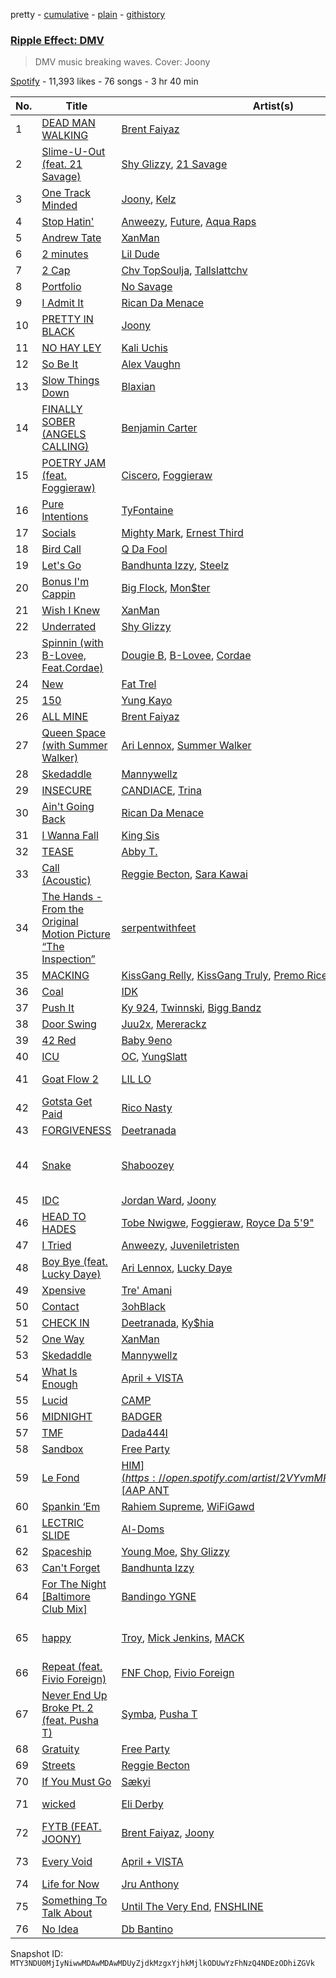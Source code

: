 pretty - [cumulative](/playlists/cumulative/37i9dQZF1DWWNlm4v5v5Qw.md) - [plain](/playlists/plain/37i9dQZF1DWWNlm4v5v5Qw) - [githistory](https://github.githistory.xyz/mackorone/spotify-playlist-archive/blob/main/playlists/plain/37i9dQZF1DWWNlm4v5v5Qw)

### [Ripple Effect: DMV](https://open.spotify.com/playlist/37i9dQZF1DWWNlm4v5v5Qw)

> DMV music breaking waves\. Cover: Joony

[Spotify](https://open.spotify.com/user/spotify) - 11,393 likes - 76 songs - 3 hr 40 min

| No. | Title | Artist(s) | Album | Length |
|---|---|---|---|---|
| 1 | [DEAD MAN WALKING](https://open.spotify.com/track/2c2tlXfEmLgUNvxngIi1qL) | [Brent Faiyaz](https://open.spotify.com/artist/3tlXnStJ1fFhdScmQeLpuG) | [WASTELAND](https://open.spotify.com/album/0PHMNbcgHfzSUALlfk7wGg) | 4:07 |
| 2 | [Slime\-U\-Out \(feat\. 21 Savage\)](https://open.spotify.com/track/73q28ToK6IQpMoE9w4c7Qm) | [Shy Glizzy](https://open.spotify.com/artist/1DvtabXAjfrMihPP6JQdHs), [21 Savage](https://open.spotify.com/artist/1URnnhqYAYcrqrcwql10ft) | [Slime\-U\-Out \(feat\. 21 Savage\)](https://open.spotify.com/album/1oXlAZaZNjJRc2wGi0W6Wk) | 2:41 |
| 3 | [One Track Minded](https://open.spotify.com/track/7IA8ksXrY276otudaP7knL) | [Joony](https://open.spotify.com/artist/0gY0jm6QAzJCAslmZC3T35), [Kelz](https://open.spotify.com/artist/7rk80kubaj220eDZQvFYU6) | [One Track Minded](https://open.spotify.com/album/0JOrjRfvBbK6ybLhbea7zr) | 2:19 |
| 4 | [Stop Hatin'](https://open.spotify.com/track/1Q5ePNuK7VvyvjpSIuQ0JA) | [Anweezy](https://open.spotify.com/artist/1zEx84twaro5PvvD3yTCom), [Future](https://open.spotify.com/artist/1RyvyyTE3xzB2ZywiAwp0i), [Aqua Raps](https://open.spotify.com/artist/24wZhe5S2ElzaYdULrJPhV) | [Stop Hatin'](https://open.spotify.com/album/4zL0pIvpa79UrrsHF6FICV) | 2:24 |
| 5 | [Andrew Tate](https://open.spotify.com/track/3fq84SmCVNdJUS1LxNtAeQ) | [XanMan](https://open.spotify.com/artist/1cyidXIhLIwg1WAEm7rJQP) | [Andrew Tate](https://open.spotify.com/album/6nBNk8WYgETHWidy8yz7d1) | 2:37 |
| 6 | [2 minutes](https://open.spotify.com/track/16cjNnCnrzFpqNPT3bYUdO) | [Lil Dude](https://open.spotify.com/artist/5n6JaSoLrUIOTCkke6vVtR) | [2 minutes](https://open.spotify.com/album/4x5ALjMsCLkRoZyUlKsrmc) | 2:22 |
| 7 | [2 Cap](https://open.spotify.com/track/114N9qtKDwtEsXbgQF5NRn) | [Chv TopSoulja](https://open.spotify.com/artist/2I3BLyw3HPP6y24D18RreC), [Tallslattchv](https://open.spotify.com/artist/5vIrc2Iprf7KcThQTBiYRQ) | [Chv Purple Rain](https://open.spotify.com/album/6D5aJ4SuPgNTNJDo9QQmwQ) | 2:37 |
| 8 | [Portfolio](https://open.spotify.com/track/5tN1tWxAk6OeM2kkmQuv0d) | [No Savage](https://open.spotify.com/artist/0yMuWrw3m4KacxLCpFQW9w) | [Portfolio](https://open.spotify.com/album/56Y1OegS89eSqEZwKhJJsP) | 2:47 |
| 9 | [I Admit It](https://open.spotify.com/track/1maxWYnkqlo64OVdtkPZQn) | [Rican Da Menace](https://open.spotify.com/artist/1JfDtCRGqUvGFKaevDPrHY) | [I Admit It](https://open.spotify.com/album/0qS3rNh4aSrYtU9Kibqqet) | 2:22 |
| 10 | [PRETTY IN BLACK](https://open.spotify.com/track/0CKjwy3zelVZgS49WlVIaV) | [Joony](https://open.spotify.com/artist/0gY0jm6QAzJCAslmZC3T35) | [Pretty In Black](https://open.spotify.com/album/5MfPSUlLg1wsGUyY2c10OG) | 1:53 |
| 11 | [NO HAY LEY](https://open.spotify.com/track/5enNYN3hDG4Dsey9WsF6TJ) | [Kali Uchis](https://open.spotify.com/artist/1U1el3k54VvEUzo3ybLPlM) | [NO HAY LEY](https://open.spotify.com/album/58bXMbR7x7k6ubKP7CyZpQ) | 2:37 |
| 12 | [So Be It](https://open.spotify.com/track/4QzljsoizfscCExqa1CDWN) | [Alex Vaughn](https://open.spotify.com/artist/24S5IyzXICyGscL4vYshdq) | [The Hurtbook](https://open.spotify.com/album/3DgrGbWzykeORAYXR0SnUb) | 3:09 |
| 13 | [Slow Things Down](https://open.spotify.com/track/195ZUcGZme10t5qhepxDcW) | [Blaxian](https://open.spotify.com/artist/5hY9vFP2SpMfb5ZXqMI3o4) | [Slow Things Down](https://open.spotify.com/album/22GdWUXbKSGafghkdOKQ0y) | 3:04 |
| 14 | [FINALLY SOBER \(ANGELS CALLING\)](https://open.spotify.com/track/2PzygCxvCYzsIyc50VStxD) | [Benjamin Carter](https://open.spotify.com/artist/2mN6M9Kde408WNk0YrHnQn) | [FINALLY SOBER \(ANGELS CALLING\)](https://open.spotify.com/album/6E0GwKl75NuFkeh6WoFI03) | 3:07 |
| 15 | [POETRY JAM \(feat\. Foggieraw\)](https://open.spotify.com/track/4m4IJ0GaepAsVNP3qqSVDW) | [Ciscero](https://open.spotify.com/artist/5oSCIcpPdrO3UhTMATxkYL), [Foggieraw](https://open.spotify.com/artist/1dbTwUlL11ZYdC1YAR07AM) | [POETRY JAM \(feat\. Foggieraw\)](https://open.spotify.com/album/080MkxfDcHTrtEs0JGkb1z) | 3:18 |
| 16 | [Pure Intentions](https://open.spotify.com/track/2tsFaqspHzjlEjs7mGX9qK) | [TyFontaine](https://open.spotify.com/artist/3U1jsFYwwJHv7VB4Frf3F4) | [Love At All Cost](https://open.spotify.com/album/6s5JgjXWbY3cFlx6DkbzAP) | 1:51 |
| 17 | [Socials](https://open.spotify.com/track/3J8OuGohVDXiPzkeLEc2JS) | [Mighty Mark](https://open.spotify.com/artist/1ZOrj4AfBAHarzErIezwhM), [Ernest Third](https://open.spotify.com/artist/1hISYBYZizLjUwbo3i2cK1) | [A Good Year](https://open.spotify.com/album/3WEO4HoLqELQYPE5FHLBNA) | 2:39 |
| 18 | [Bird Call](https://open.spotify.com/track/5svOmCDXlHxVA4dQzeFJ9W) | [Q Da Fool](https://open.spotify.com/artist/17kq4sCvn1nVcVvWV9Ribi) | [I'll Be Back](https://open.spotify.com/album/4ZWDx5sAc0PqGs70uNUe8z) | 2:05 |
| 19 | [Let's Go](https://open.spotify.com/track/28TCQK8ZbAt9w9EAkoCB0J) | [Bandhunta Izzy](https://open.spotify.com/artist/5nnmjpedVxTOH8KwpDdSZ2), [Steelz](https://open.spotify.com/artist/0xG8uG9nzLyuwoVIPF0xiM) | [Let's Go](https://open.spotify.com/album/41l5GOFiS51w7ulHuPzODA) | 2:24 |
| 20 | [Bonus I'm Cappin](https://open.spotify.com/track/2rs8oOIPiCIQnTjuYGxNtV) | [Big Flock](https://open.spotify.com/artist/4WQM9gsqlWK9AgSiDQeuaD), [Mon$ter](https://open.spotify.com/artist/0Ny8htkikc2cgk3xUPdIjV) | [One Lick Away Side B](https://open.spotify.com/album/7dyu150oJKNxTvkfcsGvLm) | 3:10 |
| 21 | [Wish I Knew](https://open.spotify.com/track/3qx7ig57062kyFMNqBHWPn) | [XanMan](https://open.spotify.com/artist/1cyidXIhLIwg1WAEm7rJQP) | [Wish I Knew](https://open.spotify.com/album/2dgFS2T4BTuoewTy6MjpiD) | 2:25 |
| 22 | [Underrated](https://open.spotify.com/track/3WT6yVyFwS38gGiftAG8qv) | [Shy Glizzy](https://open.spotify.com/artist/1DvtabXAjfrMihPP6JQdHs) | [Underrated](https://open.spotify.com/album/21SdIqju7srs1SNntOX9Jq) | 3:45 |
| 23 | [Spinnin \(with B\-Lovee, Feat.Cordae\)](https://open.spotify.com/track/5yIdAHq12zWXdZnPBcNsK8) | [Dougie B](https://open.spotify.com/artist/6ykgQbKcZFy5qoKBU4YiWj), [B\-Lovee](https://open.spotify.com/artist/7hf5PZjVOqTQ2id3PF7I5Y), [Cordae](https://open.spotify.com/artist/0huGjMyP507tBCARyzSkrv) | [Spinnin](https://open.spotify.com/album/5WAl0tUpwVkdfu9QLjmf6D) | 2:18 |
| 24 | [New](https://open.spotify.com/track/2kEAm7xnxMy27gsb9pistf) | [Fat Trel](https://open.spotify.com/artist/1SncSgYiDk2kCBBaXIYcwd) | [New](https://open.spotify.com/album/52bxvoNYy23DIidmjC1GxE) | 2:48 |
| 25 | [150](https://open.spotify.com/track/6mg0lJwQehUi2pRGKV8nXh) | [Yung Kayo](https://open.spotify.com/artist/7J0hrNYCO5DgAx0XaRJqkh) | [150](https://open.spotify.com/album/3HZkYzD4vVdToVuW4AnBSr) | 1:49 |
| 26 | [ALL MINE](https://open.spotify.com/track/3XgGQ1wjo5khvq2UImjyNF) | [Brent Faiyaz](https://open.spotify.com/artist/3tlXnStJ1fFhdScmQeLpuG) | [WASTELAND](https://open.spotify.com/album/0PHMNbcgHfzSUALlfk7wGg) | 3:36 |
| 27 | [Queen Space \(with Summer Walker\)](https://open.spotify.com/track/2dOUErBzFZJ8l7MbV6FcYW) | [Ari Lennox](https://open.spotify.com/artist/1vaQ6v3pOFxAIrFoPrAcom), [Summer Walker](https://open.spotify.com/artist/57LYzLEk2LcFghVwuWbcuS) | [age/sex/location](https://open.spotify.com/album/7dE9Pf7HRgMOCeVSWnA9ZC) | 3:50 |
| 28 | [Skedaddle](https://open.spotify.com/track/6JWr5PeXz0xEPkuQAb6BYg) | [Mannywellz](https://open.spotify.com/artist/3fP3g1UvspOUHoeT4QUoLL) | [Unwanted](https://open.spotify.com/album/4xQvSaSUKfzQJVf5CES4gl) | 2:30 |
| 29 | [INSECURE](https://open.spotify.com/track/6ivf0RFitnarjZ6Ozwkt3q) | [CANDIACE](https://open.spotify.com/artist/5JszSvXkRAk75bLoZDOHkP), [Trina](https://open.spotify.com/artist/4PrinKSrmILmo0kERG0Ogn) | [INSECURE](https://open.spotify.com/album/0QnyagWNrE63G1tCGDOw8s) | 3:46 |
| 30 | [Ain't Going Back](https://open.spotify.com/track/1Iot1CYAcasgCDUxndVt7D) | [Rican Da Menace](https://open.spotify.com/artist/1JfDtCRGqUvGFKaevDPrHY) | [Ain't Going Back](https://open.spotify.com/album/4DaOVKUAir02h9JpD3ddVP) | 2:29 |
| 31 | [I Wanna Fall](https://open.spotify.com/track/0GHmTC6AUzWOUR8thoxzsB) | [King Sis](https://open.spotify.com/artist/47jdlqzmvdk0SFUU0gweMz) | [Vulnerable](https://open.spotify.com/album/69aXkfD7bJROlPuZok3Vf3) | 3:27 |
| 32 | [TEASE](https://open.spotify.com/track/5M69Wypp38Ea2WPKzIXQzZ) | [Abby T.](https://open.spotify.com/artist/3J0pnyq0rWJUvhrUP165dz) | [TEASE](https://open.spotify.com/album/7EsDGakfGYMvtPcroyXaD0) | 2:54 |
| 33 | [Call \(Acoustic\)](https://open.spotify.com/track/6Lw4SbPmvnoBYPkuXpsuhH) | [Reggie Becton](https://open.spotify.com/artist/6tDysK3IF96GLkAcaSzXfC), [Sara Kawai](https://open.spotify.com/artist/1umhlU8WUwF8leg9QZtRqp) | [Call \(Acoustic\)](https://open.spotify.com/album/1oB7VucXNhGcHkgqPMtt2i) | 2:55 |
| 34 | [The Hands \- From the Original Motion Picture “The Inspection”](https://open.spotify.com/track/1VYLPa8PSEeypLXwbncLfx) | [serpentwithfeet](https://open.spotify.com/artist/1O9iHQjrVuiAYOJFCBeFSl) | [The Hands \(From the Original Motion Picture “The Inspection”\)](https://open.spotify.com/album/71nyj9LZWPJwEHViGRvD02) | 6:16 |
| 35 | [MACKING](https://open.spotify.com/track/6qxGvL26vaV8NKeT86SBbu) | [KissGang Relly](https://open.spotify.com/artist/7IKwrXpEj8HrseTHxkQ8Rr), [KissGang Truly](https://open.spotify.com/artist/127TbiEmjp1BIYtsJuHa2y), [Premo Rice](https://open.spotify.com/artist/4pTta0pLvML8AM2AwfgJyE) | [MACKING](https://open.spotify.com/album/1fwrVR4HzZ31qXgGZh9cFh) | 3:17 |
| 36 | [Coal](https://open.spotify.com/track/6C8QkuZhwVknE18TvGD0iR) | [IDK](https://open.spotify.com/artist/6aiFCgyKNwF9Rv5TOxnE8E) | [Coal](https://open.spotify.com/album/4pljXbOadkliUMb3mOuWJc) | 3:49 |
| 37 | [Push It](https://open.spotify.com/track/3DIA8BXczME5mP3kuFPImK) | [Ky 924](https://open.spotify.com/artist/3eP13yCxOAlDc5AB3SIk33), [Twinnski](https://open.spotify.com/artist/5kzZPmt4rMCkEGni9PCZZc), [Bigg Bandz](https://open.spotify.com/artist/01T0zDXRtXDTbx6K5Dtv07) | [Push It](https://open.spotify.com/album/7p4EFTBNVnLyOdaJUTgYFG) | 3:25 |
| 38 | [Door Swing](https://open.spotify.com/track/6zV9NPorJX72LT8XwiGPS6) | [Juu2x](https://open.spotify.com/artist/3JqIvPpTnChI38icIUq4qK), [Mererackz](https://open.spotify.com/artist/1OquaJdXC51DUUzSqTE4dV) | [Wait On It 2](https://open.spotify.com/album/3iNRRQVC4CCgmES0IQY9ua) | 4:26 |
| 39 | [42 Red](https://open.spotify.com/track/1o8zqAgA9qsO4AAKFs4sxI) | [Baby 9eno](https://open.spotify.com/artist/2BT3hUh0BM01GqvENJDo7L) | [42 Red](https://open.spotify.com/album/4Oz2wpfYxIHpU2RfbQWKv8) | 3:04 |
| 40 | [ICU](https://open.spotify.com/track/3qU4XXXTq1p98uWntYFIet) | [OC](https://open.spotify.com/artist/6kArv444XzGRVNqYK72Hri), [YungSlatt](https://open.spotify.com/artist/3WY82CHAbeL5WAcsyD2ts8) | [ICU](https://open.spotify.com/album/4aJPgmeRE3Ez3ytVRk811q) | 3:12 |
| 41 | [Goat Flow 2](https://open.spotify.com/track/501pFLEKkiBJ0CPWOdsVQl) | [LIL LO](https://open.spotify.com/artist/17SUtl275ibg2bA3c31cVj) | [Neighborhood Hero](https://open.spotify.com/album/2oInAuGX501wx0TnP8Uv6j) | 2:12 |
| 42 | [Gotsta Get Paid](https://open.spotify.com/track/05NtQ4hY7LiPApiQrA5P5c) | [Rico Nasty](https://open.spotify.com/artist/2OaHYHb2XcFPvqL3VsyPzU) | [Gotsta Get Paid](https://open.spotify.com/album/0NKxUky8rIoZ2fTeXEIMku) | 3:30 |
| 43 | [FORGIVENESS](https://open.spotify.com/track/59EgdZjkgN9RSgv8S4pS5B) | [Deetranada](https://open.spotify.com/artist/2wZt8FDVui01y98mChSK0t) | [NADAWORLD 2](https://open.spotify.com/album/2xvKxZaBXgG2VfzxL7Cftd) | 2:01 |
| 44 | [Snake](https://open.spotify.com/track/6QRDewZDz4f9CJEasgWZKt) | [Shaboozey](https://open.spotify.com/artist/3y2cIKLjiOlp1Np37WiUdH) | [Cowboys Live Forever, Outlaws Never Die](https://open.spotify.com/album/3QEQeBF0NJ5BvvPY8lyWsP) | 2:24 |
| 45 | [IDC](https://open.spotify.com/track/2alQSwrYoIRVZyOTNYIFss) | [Jordan Ward](https://open.spotify.com/artist/3DGlTwdM5Dim9XQipb3jMf), [Joony](https://open.spotify.com/artist/0gY0jm6QAzJCAslmZC3T35) | [IDC](https://open.spotify.com/album/4YrGAvFcjHapeOb6kcyHuz) | 1:52 |
| 46 | [HEAD TO HADES](https://open.spotify.com/track/58sGcIFRdGOQ7bUi62HBes) | [Tobe Nwigwe](https://open.spotify.com/artist/3Qh89pgJeZq6d8uM1bTot3), [Foggieraw](https://open.spotify.com/artist/1dbTwUlL11ZYdC1YAR07AM), [Royce Da 5'9"](https://open.spotify.com/artist/6DVipHzYsPlIoA0DW8Gmns) | [moMINTs](https://open.spotify.com/album/2w6rI5vijQ6SnOyH0UN4S2) | 2:55 |
| 47 | [I Tried](https://open.spotify.com/track/0blQoUZeDKJEH3gIbkr4XR) | [Anweezy](https://open.spotify.com/artist/1zEx84twaro5PvvD3yTCom), [Juveniletristen](https://open.spotify.com/artist/0DpzEg1qaTcFvCmpiHm4vc) | [I Tried](https://open.spotify.com/album/3mslHmvlKarV3pzjylYTFZ) | 1:57 |
| 48 | [Boy Bye \(feat\. Lucky Daye\)](https://open.spotify.com/track/0U8tC6UzgYePgOJT6Chlw9) | [Ari Lennox](https://open.spotify.com/artist/1vaQ6v3pOFxAIrFoPrAcom), [Lucky Daye](https://open.spotify.com/artist/5Vuvs6Py2JRU7WiFDVsI7J) | [age/sex/location](https://open.spotify.com/album/7dE9Pf7HRgMOCeVSWnA9ZC) | 5:01 |
| 49 | [Xpensive](https://open.spotify.com/track/57MTexDSwasDyOT7ydwJze) | [Tre' Amani](https://open.spotify.com/artist/48Py72qV4J4hzvJXXRDNz0) | [Incrementum](https://open.spotify.com/album/3aLjR6JIlVbHFtajRHtMsR) | 3:13 |
| 50 | [Contact](https://open.spotify.com/track/5TQSK96ovPsfX7JsWGPxEQ) | [3ohBlack](https://open.spotify.com/artist/1mnnmVJeUTNfWdDx0gVIQT) | [Contact](https://open.spotify.com/album/5seomwiB0N53hjaEoLOdb4) | 2:14 |
| 51 | [CHECK IN](https://open.spotify.com/track/5IkL3uOBNhkXoyG8NkSNHY) | [Deetranada](https://open.spotify.com/artist/2wZt8FDVui01y98mChSK0t), [Ky$hia](https://open.spotify.com/artist/5g3QyuruqPVJplxTxIxAyK) | [CHECK IN](https://open.spotify.com/album/1SYTg7nRTnrI3lFz9QqxPk) | 2:38 |
| 52 | [One Way](https://open.spotify.com/track/52PelT5dGIh78ePzFXrLwG) | [XanMan](https://open.spotify.com/artist/1cyidXIhLIwg1WAEm7rJQP) | [One Way](https://open.spotify.com/album/7ubSbdpfkZOIJ1G7p7uKUO) | 1:59 |
| 53 | [Skedaddle](https://open.spotify.com/track/58cAdQzxl5avwnhYpJg8C7) | [Mannywellz](https://open.spotify.com/artist/3fP3g1UvspOUHoeT4QUoLL) | [Skedaddle](https://open.spotify.com/album/4sFlx19QsShdNFbRS1PwrO) | 2:30 |
| 54 | [What Is Enough](https://open.spotify.com/track/7My876U4p411sBjVvXXZwa) | [April + VISTA](https://open.spotify.com/artist/5XNCS8lVEpHHbaHv0EabAj) | [Pit of My Dreams](https://open.spotify.com/album/5ZiFmjZokDMuuYnbjdEdzZ) | 2:02 |
| 55 | [Lucid](https://open.spotify.com/track/3hiulv9pXgONYtaZOt70VU) | [CAMP](https://open.spotify.com/artist/5WlBS3np27mk4KGGU0mONt) | [Lucid](https://open.spotify.com/album/1zm4PZhRbAQqXmfzX8xunX) | 2:13 |
| 56 | [MIDNIGHT](https://open.spotify.com/track/7u7t615DZLnFj4ezYtLms8) | [BADGER](https://open.spotify.com/artist/3cYU0MrWiLukHpUTuwfH7W) | [PRELUDE I: LAX](https://open.spotify.com/album/7w8UM4aYEzINYR6b9NZWWF) | 2:31 |
| 57 | [TMF](https://open.spotify.com/track/1MtqVeaNkhWE2W0dOvfKOf) | [Dada444l](https://open.spotify.com/artist/4dVmDpC6DBlSBwxvQkT21C) | [TMF](https://open.spotify.com/album/4j5NRsZgbL7ZvFzfuhPh7D) | 2:08 |
| 58 | [Sandbox](https://open.spotify.com/track/5FpA9VUCUquTkHPpn5Uaiq) | [Free Party](https://open.spotify.com/artist/2A1dxDBORVkkbHJDVDOhed) | [Sandbox](https://open.spotify.com/album/4XH6r97ff6p58FGNxexSBy) | 3:37 |
| 59 | [Le Fond](https://open.spotify.com/track/224LybpL68A0JachfVey7W) | [HIM$](https://open.spotify.com/artist/2VYvmMPuZt0YSUjM8yYIe2), [A$AP ANT](https://open.spotify.com/artist/45m1IiS45uD1HcPlYkNWKj) | [RIDE OR DIE, Vol\. 1](https://open.spotify.com/album/4DBZZlmJDkG8gLhXFJaa0f) | 2:10 |
| 60 | [Spankin ‘Em](https://open.spotify.com/track/2vVlltQQiXG5mu3D6RimBn) | [Rahiem Supreme](https://open.spotify.com/artist/1F6QRQPzMp6gM6xydxbzIK), [WiFiGawd](https://open.spotify.com/artist/2tM4YvbGRPeHpxdD6PqLwe) | [Spankin ‘Em](https://open.spotify.com/album/2PCCyQH3NC2FmJS76AicNu) | 1:42 |
| 61 | [LECTRIC SLIDE](https://open.spotify.com/track/2Cw6qLeiePD8OgSLvl39PO) | [Al\-Doms](https://open.spotify.com/artist/2SjTz6It0TjopEYQjJMxqb) | [PRESCRIBED OVERDOSE](https://open.spotify.com/album/1gMvkEF8Iw9ub7yrRqtwMl) | 2:32 |
| 62 | [Spaceship](https://open.spotify.com/track/0YTG5KzkkvB8YTWt6BqMOj) | [Young Moe](https://open.spotify.com/artist/2n5heo4vW6jWfCh94dNSXg), [Shy Glizzy](https://open.spotify.com/artist/1DvtabXAjfrMihPP6JQdHs) | [Real One](https://open.spotify.com/album/2nvsUnIIDAXuszWRDlEqPj) | 3:22 |
| 63 | [Can't Forget](https://open.spotify.com/track/1DexvXGmsZu6mWElq4XRp4) | [Bandhunta Izzy](https://open.spotify.com/artist/5nnmjpedVxTOH8KwpDdSZ2) | [Can't Forget](https://open.spotify.com/album/14DO8oPrgLc7gcfF6MbFnH) | 3:07 |
| 64 | [For The Night \[Baltimore Club Mix\]](https://open.spotify.com/track/7JKxy5aQ7Qi2YpmQbM6Nqe) | [Bandingo YGNE](https://open.spotify.com/artist/4WChwgMrLJSFKqAbfYA4Es) | [For The Night \[Baltimore Club Mix\]](https://open.spotify.com/album/7xzo3XciHyJa9EPgIrSPMw) | 2:04 |
| 65 | [happy](https://open.spotify.com/track/4eK8QL4amHv3o8f4lNtce8) | [Troy](https://open.spotify.com/artist/5X5wnQz0yXHtPRby0vceq1), [Mick Jenkins](https://open.spotify.com/artist/1FvjvACFvko2Z91IvDljrx), [MACK](https://open.spotify.com/artist/4pOUmDQIBvUaCBxDCHzUFY) | [A Nigga Might've Cared Too Much](https://open.spotify.com/album/2wqhpY2DX8iIT5uuzuzS4b) | 3:20 |
| 66 | [Repeat \(feat\. Fivio Foreign\)](https://open.spotify.com/track/0l3ED5kPEnls7T2nrTbI7H) | [FNF Chop](https://open.spotify.com/artist/2jg1MyFUxojR6GG4wfByU3), [Fivio Foreign](https://open.spotify.com/artist/14CHVeJGrR5xgUGQFV5BVM) | [Repeat \(feat\. Fivio Foreign\)](https://open.spotify.com/album/0rdtKU3AkeqY9st4yQorjj) | 2:37 |
| 67 | [Never End Up Broke Pt\. 2 \(feat\. Pusha T\)](https://open.spotify.com/track/3pPpHxBDoEqEcP4NyPp1iT) | [Symba](https://open.spotify.com/artist/06S3fr7xEES7e3QPXhu3ay), [Pusha T](https://open.spotify.com/artist/0ONHkAv9pCAFxb0zJwDNTy) | [Never End Up Broke Pt\. 2 \(feat\. Pusha T\)](https://open.spotify.com/album/6gVgQxn4oG3WXmcLhK4sBX) | 2:42 |
| 68 | [Gratuity](https://open.spotify.com/track/1hegHGW3yUFJxRWOVl5ga9) | [Free Party](https://open.spotify.com/artist/2A1dxDBORVkkbHJDVDOhed) | [Gratuity](https://open.spotify.com/album/3RGJQBgfxj2bYWCoEPoc5e) | 3:37 |
| 69 | [Streets](https://open.spotify.com/track/1TYByBVUgkH7lndO0YRmbl) | [Reggie Becton](https://open.spotify.com/artist/6tDysK3IF96GLkAcaSzXfC) | [Streets](https://open.spotify.com/album/0JRGXtHtaXzYM4fEhtXJw3) | 2:24 |
| 70 | [If You Must Go](https://open.spotify.com/track/7l5t0qNaHHMUOWgIrnJ4ft) | [Sækyi](https://open.spotify.com/artist/6I1XGf08ZvqDUBCgpRjqzB) | [If You Must Go](https://open.spotify.com/album/67mwgOp6oS2Gx7AHJ9icFr) | 3:16 |
| 71 | [wicked](https://open.spotify.com/track/7tyfshbtUM0rGPkuAjXVbh) | [Eli Derby](https://open.spotify.com/artist/6Zyna13TkHdrEc4NFljS9u) | [More Than Friends](https://open.spotify.com/album/0WWhWyHvnWbxXl3lTDGQJN) | 2:07 |
| 72 | [FYTB \(FEAT\. JOONY\)](https://open.spotify.com/track/48oQGynnS8RLiYRFsJ6pDL) | [Brent Faiyaz](https://open.spotify.com/artist/3tlXnStJ1fFhdScmQeLpuG), [Joony](https://open.spotify.com/artist/0gY0jm6QAzJCAslmZC3T35) | [WASTELAND](https://open.spotify.com/album/0PHMNbcgHfzSUALlfk7wGg) | 3:18 |
| 73 | [Every Void](https://open.spotify.com/track/6Dn9TvQo2iHiioQ7nsixUc) | [April + VISTA](https://open.spotify.com/artist/5XNCS8lVEpHHbaHv0EabAj) | [Pit of My Dreams](https://open.spotify.com/album/5ZiFmjZokDMuuYnbjdEdzZ) | 3:38 |
| 74 | [Life for Now](https://open.spotify.com/track/4vkNiRlxV9Aagzbcp1HI3M) | [Jru Anthony](https://open.spotify.com/artist/3x8X8PhtVyn9Mo90kONWLZ) | [Life for Now](https://open.spotify.com/album/5yYhR2rpdtHsdG9Nwo3OhS) | 4:04 |
| 75 | [Something To Talk About](https://open.spotify.com/track/7hKWeVTJDVKf9Ogd21RmpB) | [Until The Very End](https://open.spotify.com/artist/5Jv5Lpg9AV9WJK9kfnZAX0), [FNSHLINE](https://open.spotify.com/artist/2BveIQx5v3GG0w8aI7zFUE) | [Something To Talk About](https://open.spotify.com/album/4MaSCgUF7hMjc7QCdIBsb0) | 3:37 |
| 76 | [No Idea](https://open.spotify.com/track/4nm75i28hDQ7O3BTAAH4Af) | [Db Bantino](https://open.spotify.com/artist/5ltYVQ8xZcX9CnLT4Jl0sa) | [No Idea](https://open.spotify.com/album/7ElhteNY76LkciyHyttnNS) | 3:21 |

Snapshot ID: `MTY3NDU0MjIyNiwwMDAwMDAwMDUyZjdkMzgxYjhkMjlkODUwYzFhNzQ4NDEzODhiZGVk`
